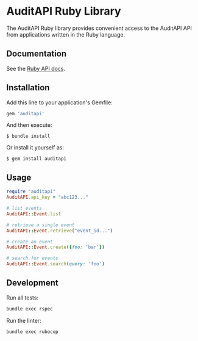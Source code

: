 # AuditAPI Ruby Library

The AuditAPI Ruby library provides convenient access to the AuditAPI API from applications written in the Ruby language.

## Documentation
See the [Ruby API docs](https://www.auditapi.com/docs/api?ruby).

## Installation

Add this line to your application's Gemfile:

```ruby
gem 'auditapi'
```

And then execute:

    $ bundle install

Or install it yourself as:

    $ gem install auditapi

## Usage

```ruby
require "auditapi"
AuditAPI.api_key = "abc123..."

# list events
AuditAPI::Event.list

# retrieve a single event
AuditAPI::Event.retrieve("event_id...")

# create an event
AuditAPI::Event.create({foo: 'bar'})

# search for events
AuditAPI::Event.search(query: 'foo')
```

## Development

Run all tests:

```sh
bundle exec rspec
```

Run the linter:

```sh
bundle exec rubocop
```
